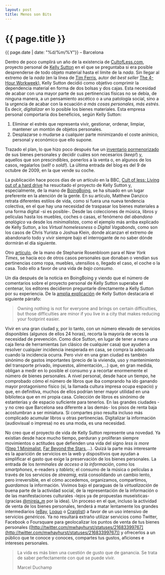 ```yaml
---
layout: post
title: Menos son Bits
---
```


{{ page.title }}
================

{{ page.date | date: "%d/%m/%Y"}} &ndash; Barcelona


Dentro de poco cumplirá un año de la existencia de [CultofLess.com](http://cultofless.com/), proyecto personal de [Kelly Sutton](http://michaelkellysutton.com/) en el que se preguntaba si era posible desprenderse de todo objeto material hasta el límite de la *nada*. Sin llegar al extremo de la *nada* (en la línea de [Tim Ferris](http://www.fourhourworkweek.com/blog/), autor del *best seller* [The 4-Hour Workweek](http://www.amazon.com/gp/product/0307465357?ie=UTF8&tag=offsitoftimfe-20&linkCode=as2&camp=1789&creative=390957&creativeASIN=0307465357)), Kelly Sutton decidió como objetivo comprimir la dependencia material en forma de dos bolsas y dos cajas. Esta necesidad de acabar con una mayor parte de sus pertinencias físicas no se debía, de ninguna manera, a un pensamiento ascético o a una patología social, sino a la urgencia de acabar con la ecuación *a más cosas personales, más estrés*. Es decir, *digitalizar* en lo posible los bienes materiales. Esta empresa personal comportaría dos beneficios, según Kelly Sutton:

1. Eliminar el estrés que representa vivir, gestionar, ordenar, limpiar, mantener un montón de objetos personales.
2. Desplazarse o mudarse a cualquier parte minimizando el coste anímico, personal y económico que ello supone.

Trazado el plan, lo que hizo poco después fue un [inventario pormenorizado](http://cultofless.com/items) de sus bienes personales y decidir cuáles son necesarios (*keep!*) y, aquellos que son prescindibles, ponerlos a la venta o, en algunos de los casos, regalarlos (*sell!* o *sold!*). La última entrada del blog es del 9 de octubre de 2009, en la que vende su coche. 

La publicación hace pocos días de un artículo en la BBC, [Cult of less: Living out of a hard drive](http://www.bbc.co.uk/news/world-us-canada-10928032) ha resucitado el proyecto de Kelly Sutton y, especialmente, de la mano de [BoingBoing](http://www.boingboing.net/2010/08/16/article-about-extrem.html), se ha situado en un lugar preferente en la atención de la gente. En su artículo, Matthew Danzico retrata diferentes estilos de vida, como si fuera una nueva tendencia colectiva, en el que hay una necesidad de traspasar los bienes materiales a una forma digital \-si es posible\-. Desde las colecciones de música, libros y películas hasta los muebles, coches o casas, el fenómeno del *abandono analógico* va desde los *minimalistas*, como el ejemplo más arriba explicado de Kelly Sutton, a los *Virtual homelessness* o *Digital Vagabonds*, como son los casos de Chris Yurista o Joshua Klein, donde alcanzan el extremo de abandonarlo todo y vivir siempre bajo el interrogante de no saber dónde dormirán el día siguiente.

Otro [artículo](http://www.nytimes.com/2010/08/08/business/08consume.html?pagewanted=1), de la mano de Stephanie Rosenbloom para el *New York Times*, se hacía eco de otros casos personales que donaban o vendían sus pertinencias como ropa, muebles, utensilios o, llegado el caso, el coche o la casa. Todo ello a favor de una vida de *bajo consumo*.

Un día después de la noticia en BoingBoing y viendo que el número de comentarios sobre el proyecto personal de Kelly Sutton superaba el centenar, los editores decidieron preguntarle directamente a Kelly Sutton por su experiencia. De la [amplia explicación](http://www.boingboing.net/2010/08/17/the-nitty-gritty-of.html?utm_source=feedburner&utm_medium=feed&utm_campaign=Feed%3A+boingboing%2FiBag+%28Boing+Boing%29) de Kelly Sutton destacaría el siguiente párrafo:

>Owning nothing is not for everyone and brings on certain difficulties, but those difficulties are minor if you live in a city that makes reducing your footprint easier. 

Vivir en una gran ciudad y, por lo tanto, con un número elevado de servicios disponibles (algunos de ellos 24 horas), recorta la mayoría de veces la necesidad de prevención. Como dice Sutton, en lugar de tener a mano una caja llena de herramientas (un clásico de cualquier casa) que ayuden a resolver cualquier incidencia inesperada en casa, se compra la adecuada cuando la incidencia ocurra. Pero vivir en una gran ciudad es también sinónimo de gastos importantes (precio de la vivienda, uso y mantenimiento del transporte privado, impuestos, alimentación,...) que, en gran medida, obligan a medir en lo posible el consumo y a recortar enormemente el número de bienes personales. A nivel personal, desde hace un tiempo, he comprobado cómo el número de libros que iba comprando ha ido ganando mayor protagonismo físico (sí, la llamada cultura impresa ocupa espacio) y que, en definitiva, muchos de ellos podrían tener mayor utilidad en una biblioteca que en mi propia casa. Colección de libros es sinónimo de estanterías y de espacio suficiente para tenerlos. En las grandes ciudades \-y no creo que Barcelona sea diferente a las demás\- los pisos de renta baja acostumbran a ser miniatura. Si compartes piso resulta incluso más complicado acumular libros u otras pertinencias. Digitalizar la información (audiovisual o impresa) no es una moda, es una necesidad.

No creo que el proyecto de vida de Kelly Sutton represente una novedad. Ya existían desde hace mucho tiempo, perduran y proliferan siempre movimientos o actitudes que defienden una vida del signo *less is more* ([Step 1 Minimalist](http://www.step1minimalist.com/), [Far Beyond the Stars](http://www.farbeyondthestars.com/),...). Quizá la parte más interesante es la aparición de servicios en la web y dispositivos que ayudan a simplificar el gasto que exige la preservación de los bienes personales. La entrada de los *terminales de acceso a la información*, como los *smartphones*, e-readers y *tablets*; el consumo de la música o películas a través de los servicios de *streamig*, está consolidando un cambio lento, pero irreversible, en el cómo accedemos, organizamos, compartimos, *guardamos* la información. Vivimos bajo el paraguas de la *virtualización* de buena parte de la actividad social, de la representación de la información o de las manifestaciones culturales \-lejos ya de propuestas museísticas\- (gracias [@mireia_m](http://twitter.com/mireia_m) por la idea). Un proceso en el que, incluso la actividad de venta de los bienes personales, tenderá a matar lentamente los grandes intermediarios ([eBay](http://ebay.com), [Loquo](http://www.loquo.com) o [Craiglist](http://newyork.craigslist.org/)) a favor de un uso intensivo de servicios *genéricos*. Ya no resultará extraño utilizar servicios como Twitter, Facebook o Foursquare para geolocalizar los puntos de venta de tus bienes personales ([http://twitter.com/mwhayhurst/statuses/21683399767](http://twitter.com/mwhayhurst/statuses/21683399767)) y ofrecerlos a un público que te conoce y conoces, compartes tus gustos, aficiones e intereses personales. 


>La vida es más bien una cuestión de gusto que de ganancia. Se trata de saber perfectamente con qué se puede vivir.
> 
>Marcel Duchamp


